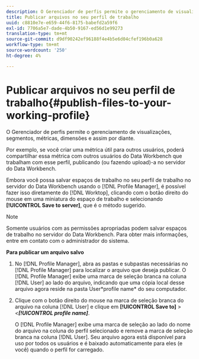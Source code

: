 ```yaml
---
description: O Gerenciador de perfis permite o gerenciamento de visualizações, segmentos, métricas, dimensões e assim por diante.
title: Publicar arquivos no seu perfil de trabalho
uuid: c8810e7e-e659-44f6-8175-babefd2a59f6
exl-id: 7706a5e7-dade-4b50-9167-ed56d1e99273
translation-type: tm+mt
source-git-commit: d9df90242ef96188f4e4b5e6d04cfef196b0a628
workflow-type: tm+mt
source-wordcount: '250'
ht-degree: 4%

---
```


# Publicar arquivos no seu perfil de trabalho{#publish-files-to-your-working-profile}

O Gerenciador de perfis permite o gerenciamento de visualizações, segmentos, métricas, dimensões e assim por diante.

Por exemplo, se você criar uma métrica útil para outros usuários, poderá compartilhar essa métrica com outros usuários do Data Workbench que trabalham com esse perfil, publicando (ou fazendo upload)-a no servidor do Data Workbench.

Embora você possa salvar espaços de trabalho no seu perfil de trabalho no servidor do Data Workbench usando o [!DNL Profile Manager], é possível fazer isso diretamente do [!DNL Worktop], clicando com o botão direito do mouse em uma miniatura do espaço de trabalho e selecionando **[!UICONTROL Save to server]**, que é o método sugerido.

>[!NOTE]
>
>Somente usuários com as permissões apropriadas podem salvar espaços de trabalho no servidor do Data Workbench. Para obter mais informações, entre em contato com o administrador do sistema.

**Para publicar um arquivo salvo**

1. No [!DNL Profile Manager], abra as pastas e subpastas necessárias no [!DNL Profile Manager] para localizar o arquivo que deseja publicar. O [!DNL Profile Manager] exibe uma marca de seleção branca na coluna [!DNL User] ao lado do arquivo, indicando que uma cópia local desse arquivo agora reside na pasta User\*profile name* do seu computador.
1. Clique com o botão direito do mouse na marca de seleção branca do arquivo na coluna [!DNL User] e clique em **[!UICONTROL Save to]** > *&lt;**[!UICONTROL profile name]***.

   O [!DNL Profile Manager] exibe uma marca de seleção ao lado do nome do arquivo na coluna do perfil selecionado e remove a marca de seleção branca na coluna [!DNL User]. Seu arquivo agora está disponível para uso por todos os usuários e é baixado automaticamente para eles (e você) quando o perfil for carregado.
